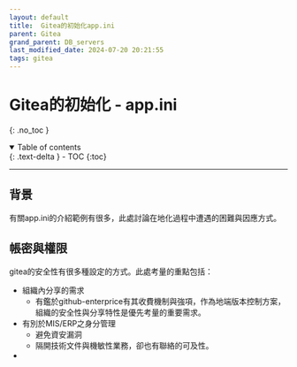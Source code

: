 ```yaml
---
layout: default
title:  Gitea的初始化app.ini
parent: Gitea
grand_parent: DB_servers
last_modified_date: 2024-07-20 20:21:55
tags: gitea
---
```


#  Gitea的初始化 - app.ini

{: .no_toc }

<details open markdown="block">
  <summary>
    Table of contents
  </summary>
  {: .text-delta }
- TOC
{:toc}
</details>

---

## 背景

有關app.ini的介紹範例有很多，此處討論在地化過程中遭遇的困難與因應方式。

## 帳密與權限

gitea的安全性有很多種設定的方式。此處考量的重點包括：
- 組織內分享的需求
  - 有鑑於github-enterprice有其收費機制與強項，作為地端版本控制方案，組織的安全性與分享特性是優先考量的重要需求。
- 有別於MIS/ERP之身分管理
  - 避免資安漏洞
  - 隔開技術文件與機敏性業務，卻也有聯絡的可及性。
- 